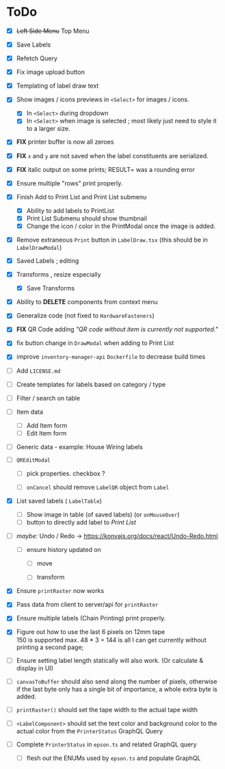 # ToDo


* [x] ~~Left Side Menu~~ Top Menu
* [x] Save Labels
* [x] Refetch Query
* [x] Fix image upload button
* [x] Templating of label draw text
* [x] Show images / icons previews in `<Select>` for images / icons.
  * [x] In `<Select>` during dropdown
  * [x] In `<Select>` when image is selected ; most likely just need to style it to a larger size.
* [x] **FIX** printer buffer is now all zeroes
* [x] **FIX** `x` and `y` are not saved when the label constituents are serialized.
* [x] **FIX** italic output on some prints; RESULT= was a rounding error
* [x] Ensure multiple "rows" print properly.
* [x] Finish Add to Print List and Print List submenu
  * [x] Ability to add labels to PrintList
  * [x] Print List Submenu should show thumbnail
  * [x] Change the icon / color in the PrintModal once the image is added.
* [x] Remove extraneous `Print` button in `LabelDraw.tsx` (this should be in `LabelDrawModal`)
* [x] Saved Labels ; editing
* [x] Transforms , resize especially
  * [x] Save Transforms
* [x] Ability to **DELETE** components from context menu
* [x] Generalize code (not fixed to `HardwareFasteners`)
* [x] **FIX** QR Code adding _"QR code without item is currently not supported."_
* [x] fix button change in `DrawModal` when adding to Print List
* [x] improve `inventory-manager-api` `Dockerfile` to decrease build times


* [ ] Add `LICENSE.md`
* [ ] Create templates for labels based on category / type
* [ ] Filter / search on table
* [ ] Item data
  * [ ] Add Item form
  * [ ] Edit Item form
* [ ] Generic data - example: House Wiring labels
* [ ] `QREditModal`
  * [ ] pick properties. checkbox ?
  * [ ] `onCancel` should remove `LabelQR` object from `Label`


* [x] List saved labels ( `LabelTable`)
  * [ ] Show image in table (of saved labels) (or `onMouseOver`)
  * [ ] button to directly add label to *Print List*
* [ ] _maybe:_ Undo / Redo → <https://konvajs.org/docs/react/Undo-Redo.html>
  * [ ] ensure history updated on
    * [ ] move
    * [ ] transform


* [x] Ensure `printRaster` now works
* [x] Pass data from client to server/api for `printRaster`
* [x] Ensure multiple labels (Chain Printing) print properly.
* [x] Figure out how to use the last 6 pixels on 12mm tape  
      150 is supported max. 48 * 3 = 144 is all I can get currently without printing a second page;
* [ ] Ensure setting label length statically will also work. (Or calculate & display in UI)
* [ ] `canvasToBuffer` should also send along the number of pixels, otherwise if the last byte only has a single bit of importance, a whole extra byte is added.
* [ ] `printRaster()` should set the tape width to the actual tape width
* [ ] `<LabelComponent>` should set the text color and background color to the actual color from the `PrinterStatus` GraphQL Query
* [ ] Complete `PrinterStatus` in `epson.ts` and related GraphQL query
  * [ ] flesh out the ENUMs used by `epson.ts` and populate GraphQL
